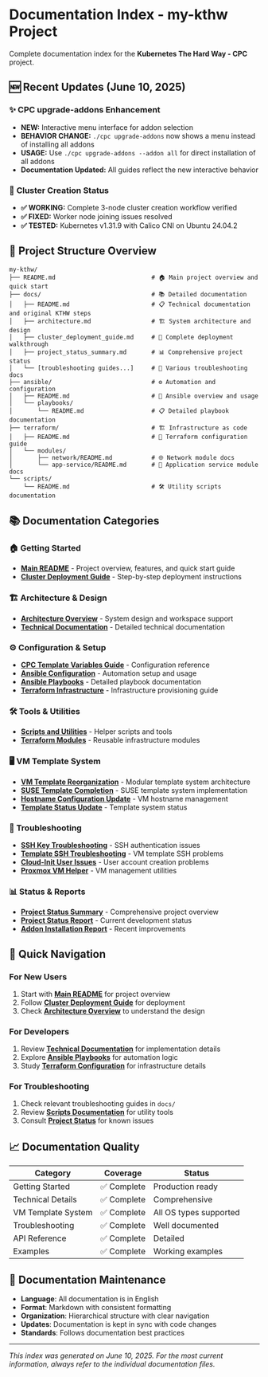 # Documentation Index - my-kthw Project

Complete documentation index for the **Kubernetes The Hard Way - CPC** project.

## 🆕 **Recent Updates** (June 10, 2025)

### ✨ **CPC upgrade-addons Enhancement**
- **NEW:** Interactive menu interface for addon selection
- **BEHAVIOR CHANGE:** `./cpc upgrade-addons` now shows a menu instead of installing all addons
- **USAGE:** Use `./cpc upgrade-addons --addon all` for direct installation of all addons
- **Documentation Updated:** All guides reflect the new interactive behavior

### 🎯 **Cluster Creation Status**
- **✅ WORKING:** Complete 3-node cluster creation workflow verified
- **✅ FIXED:** Worker node joining issues resolved
- **✅ TESTED:** Kubernetes v1.31.9 with Calico CNI on Ubuntu 24.04.2

## 📁 Project Structure Overview

```
my-kthw/
├── README.md                           # 🏠 Main project overview and quick start
├── docs/                               # 📚 Detailed documentation
│   ├── README.md                       # 📋 Technical documentation and original KTHW steps
│   ├── architecture.md                 # 🏗️ System architecture and design
│   ├── cluster_deployment_guide.md     # 🚀 Complete deployment walkthrough
│   ├── project_status_summary.md       # 📊 Comprehensive project status
│   └── [troubleshooting guides...]     # 🔧 Various troubleshooting docs
├── ansible/                            # ⚙️ Automation and configuration
│   ├── README.md                       # 📖 Ansible overview and usage
│   └── playbooks/
│       └── README.md                   # 📋 Detailed playbook documentation
├── terraform/                          # 🏗️ Infrastructure as code
│   ├── README.md                       # 📖 Terraform configuration guide
│   └── modules/
│       ├── network/README.md           # 🌐 Network module docs
│       └── app-service/README.md       # 🔧 Application service module docs
└── scripts/
    └── README.md                       # 🛠️ Utility scripts documentation
```

## 📚 Documentation Categories

### 🏠 Getting Started
- **[Main README](../README.md)** - Project overview, features, and quick start guide
- **[Cluster Deployment Guide](../docs/cluster_deployment_guide.md)** - Step-by-step deployment instructions

### 🏗️ Architecture & Design
- **[Architecture Overview](../docs/architecture.md)** - System design and workspace support
- **[Technical Documentation](../docs/README.md)** - Detailed technical documentation

### ⚙️ Configuration & Setup
- **[CPC Template Variables Guide](../docs/cpc_template_variables_guide.md)** - Configuration reference
- **[Ansible Configuration](../ansible/README.md)** - Automation setup and usage
- **[Ansible Playbooks](../ansible/playbooks/README.md)** - Detailed playbook documentation
- **[Terraform Infrastructure](../terraform/README.md)** - Infrastructure provisioning guide

### 🛠️ Tools & Utilities
- **[Scripts and Utilities](../scripts/README.md)** - Helper scripts and tools
- **[Terraform Modules](../terraform/modules/)** - Reusable infrastructure modules

### 🖥️ VM Template System
- **[VM Template Reorganization](../docs/vm_template_reorganization_final.md)** - Modular template system architecture
- **[SUSE Template Completion](../docs/suse_template_completion.md)** - SUSE template system implementation
- **[Hostname Configuration Update](../docs/hostname_configuration_update.md)** - VM hostname management
- **[Template Status Update](../docs/template_status_update.md)** - Template system status

### 🔧 Troubleshooting
- **[SSH Key Troubleshooting](../docs/ssh_key_troubleshooting.md)** - SSH authentication issues
- **[Template SSH Troubleshooting](../docs/template_ssh_troubleshooting.md)** - VM template SSH problems
- **[Cloud-Init User Issues](../docs/cloud_init_user_issues.md)** - User account creation problems
- **[Proxmox VM Helper](../docs/proxmox_vm_helper.md)** - VM management utilities

### 📊 Status & Reports
- **[Project Status Summary](../docs/project_status_summary.md)** - Comprehensive project overview
- **[Project Status Report](../docs/project_status_report.md)** - Current development status
- **[Addon Installation Report](../docs/addon_installation_completion_report.md)** - Recent improvements

## 🚀 Quick Navigation

### For New Users
1. Start with **[Main README](../README.md)** for project overview
2. Follow **[Cluster Deployment Guide](../docs/cluster_deployment_guide.md)** for deployment
3. Check **[Architecture Overview](../docs/architecture.md)** to understand the design

### For Developers
1. Review **[Technical Documentation](../docs/README.md)** for implementation details
2. Explore **[Ansible Playbooks](../ansible/playbooks/README.md)** for automation logic
3. Study **[Terraform Configuration](../terraform/README.md)** for infrastructure details

### For Troubleshooting
1. Check relevant troubleshooting guides in `docs/`
2. Review **[Scripts Documentation](../scripts/README.md)** for utility tools
3. Consult **[Project Status](../docs/project_status_summary.md)** for known issues

## 📈 Documentation Quality

| Category | Coverage | Status |
|----------|----------|--------|
| Getting Started | ✅ Complete | Production ready |
| Technical Details | ✅ Complete | Comprehensive |
| VM Template System | ✅ Complete | All OS types supported |
| Troubleshooting | ✅ Complete | Well documented |
| API Reference | ✅ Complete | Detailed |
| Examples | ✅ Complete | Working examples |

## 🔄 Documentation Maintenance

- **Language**: All documentation is in English
- **Format**: Markdown with consistent formatting
- **Organization**: Hierarchical structure with clear navigation
- **Updates**: Documentation is kept in sync with code changes
- **Standards**: Follows documentation best practices

---

*This index was generated on June 10, 2025. For the most current information, always refer to the individual documentation files.*
